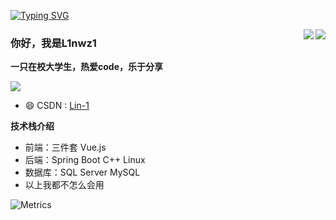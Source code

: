 [![Typing SVG](https://readme-typing-svg.herokuapp.com?pause=500&lines=Hi+there+%F0%9F%91%8B;I'm+L1nwz1)](https://git.io/typing-svg)

<img align="right" src="https://github-readme-stats.vercel.app/api?username=L1nwz1&theme=prussian&show_icons=true&count_private=true&hide=contribs,issues" />

<img align="right" src="https://github-readme-stats.vercel.app/api/top-langs/?username=L1nwz1&layout=compact&theme=algolia&hide=html,css,JavaScript" />

### 你好，我是L1nwz1
**一只在校大学生，热爱code，乐于分享**


![](https://visitor-badge.glitch.me/badge?page_id=L1nwz1.readme)

- :smile:  CSDN : [Lin-1]((https://blog.csdn.net/Linwz1?spm=1000.2115.3001.5343))
<!-- 
- :blowfish:  哔哩哔哩 : [凛冽谷的伊鲁席尔](https://b23.tv/7YZvJV](https://b23.tv/sDI6qfD)
action=home&__biz=MzkyNDI4OTc1OA==&scene=124&uin=&key=&devicetype=Windows+10+x64&version=63030532&lang=zh_CN&a8scene=7&fontgear=2) 
-->

**技术栈介绍**
- 前端：三件套 Vue.js
- 后端：Spring Boot C++ Linux
- 数据库：SQL Server MySQL
- 以上我都不怎么会用

![Metrics](https://metrics.lecoq.io/L1nwz1?template=classic&base=header%2C%20activity%2C%20community%2C%20repositories%2C%20metadata&base.indepth=false&base.hireable=false&base.skip=false&config.timezone=Asia%2FShanghai)
